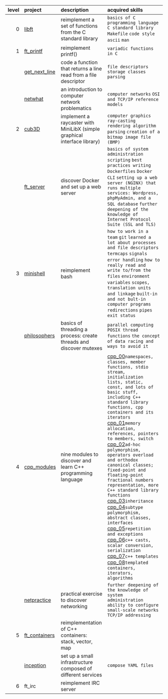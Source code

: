 | level | project | description | acquired skills |
| -----: | :------- | :----------- | :------------ |
| 0 | [libft](https://github.com/itonyluke/libft) | reimplement a set of functions from the C standard library | `basics of C programming language` `C standard library` `Makefile` `code style` `ascii` `man`
| 1 | [ft_printf](https://github.com/itonyluke/ft_printf) | reimplement printf() | `variadic functions in C` 
|   | [get_next_line](https://github.com/itonyluke/get_next_line) | code a function that returns a line read from a file descriptor | `file descriptors` `storage classes` `parsing`
|   | [netwhat](https://github.com/itonyluke/netwhat) | an introduction to computer network problematics | `computer networks` `OSI and TCP/IP reference models`
| 2 | [cub3D](https://github.com/itonyluke/cub3D) | implement a raycaster with MiniLibX (simple graphical interface library) | `сomputer graphics` `ray-casting rendering algorithm` `parsing` `creation of a bitmap image file (BMP)`
|   | [ft_server](https://github.com/itonyluke/ft_server) | discover Docker and set up a web server | `basics of system administration` `scripting` `best practices writing Dockerfiles` `Docker CLI` `setting up a web server (NGINX) that runs multiple services: Wordpress, phpMyAdmin, and a SQL database` `further deepening of the knowledge of Internet Protocol Suite (SSL and TLS)`
| 3 | [minishell](https://github.com/itonyluke/minishell) | reimplement bash | `how to work in a team` `git` `learned a lot about processes and file descriptors` `termcaps` `signals` `error handling` `how to really read and write to/from the files` `environment variables` `scopes, translation units and linkage` `built-in and not bult-in computer programs` `redirections` `pipes` `exit status`
|   | [philosophers](https://github.com/itonyluke/philosophers) | basics of threading a process: create threads and discover mutexes | `parallel computing` `POSIX thread functions` `the concept of data racing and ways to avoid it`
| 4 | [cpp_modules](https://github.com/itonyluke/cpp_modules) | nine modules to discover and learn C++ programming language | [cpp_00](https://github.com/itonyluke/cpp_modules/tree/main/00)`namespaces, classes, member functions, stdio stream, initialization lists, static, const, and lots of basic stuff, including C++ standard library functions, cpp containers and its iterators` [cpp_01](https://github.com/itonyluke/cpp_modules/tree/main/01)`memory allocation, references, pointers to members, switch` [cpp_02](https://github.com/itonyluke/cpp_modules/tree/main/02)`ad-hoc polymorphism, operators overload and orthodox canonical classes; fixed-point and floating-point fractional numbers representation, more C++ standard library functions` [cpp_03](https://github.com/itonyluke/cpp_modules/tree/main/03)`inheritance` [cpp_04](https://github.com/itonyluke/cpp_modules/tree/main/04)`subtype polymorphism, abstract classes, interfaces` [cpp_05](https://github.com/itonyluke/cpp_modules/tree/main/05)`repetition and exceptions` [cpp_06](https://github.com/itonyluke/cpp_modules/tree/main/06)`c++ casts, scalar conversion, serialization` [cpp_07](https://github.com/itonyluke/cpp_modules/tree/main/07)`c++ templates` [cpp_08](https://github.com/itonyluke/cpp_modules/tree/main/08)`templated containers, iterators, algorithms`
|   | [netpractice](https://github.com/itonyluke/net_practice) | practical exercise to discover networking | `further deepening of the knowledge of system administration` `ability to configure small-scale networks` `TCP/IP addressing`
| 5 | [ft_containers](https://github.com/itonyluke/ft_containers) | reimplementation of C++ containers: stack, vector, map |
|   | [inception](https://github.com/itonyluke/inception) | set up a small infrastructure composed of different services | `compose YAML files` 
| 6 | ft_irc | reimplement IRC server |
